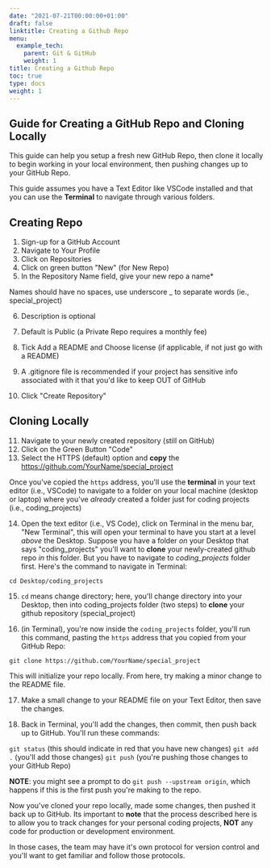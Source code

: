 ```yaml
---
date: "2021-07-21T00:00:00+01:00"
draft: false
linktitle: Creating a Github Repo
menu:
  example_tech:
    parent: Git & GitHub
    weight: 1
title: Creating a Github Repo
toc: true
type: docs
weight: 1
---
```


## Guide for Creating a GitHub Repo and Cloning Locally

This guide can help you setup a fresh new GitHub Repo, then clone it locally to begin working in your local environment, then pushing changes up to your GitHub Repo. 

This guide assumes you have a Text Editor like VSCode installed and that you can use the **Terminal** to navigate through various folders. 

## Creating Repo

1. Sign-up for a GitHub Account
2. Navigate to Your Profile
3. Click on Repositories 
4. Click on green button "New" (for New Repo)
5. In the Repository Name field, give your new repo a name*

Names should have no spaces, use underscore _ to separate words (ie., special_project)

6. Description is optional
7. Default is Public (a Private Repo requires a monthly fee)
8. Tick Add a README and Choose license (if applicable, if not just go with a README)
9. A .gitignore file is recommended if your project has sensitive info associated with it that you'd like to keep OUT of GitHub

10. Click "Create Repository"


## Cloning Locally

11. Navigate to your newly created repository (still on GitHub)
12. Click on the Green Button "Code"
13. Select the HTTPS (default) option and **copy** the https://github.com/YourName/special_project

Once you've copied the `https` address, you'll use the **terminal** in your text editor (i.e., VSCode) to navigate to a folder on your local machine (desktop or laptop) where you've *already* created a folder just for coding projects (i.e., coding_projects)

14. Open the text editor (i.e., VS Code), click on Terminal in the menu bar, "New Terminal", this will open your terminal to have you start at a level *above* the Desktop. Suppose you have a folder *on* your Desktop that says "coding_projects" you'll want to **clone** your newly-created github repo *in* this folder. But you have to navigate to *coding_projects* folder first. Here's the command to navigate in Terminal:

`cd Desktop/coding_projects`   

15. `cd` means change directory; here, you'll change directory into your Desktop, then into coding_projects folder (two steps) to **clone** your github repository (special_project)

16. (in Terminal), you're now inside the `coding_projects` folder, you'll run this command, pasting the `https` address that you copied from your GitHub Repo:

`git clone https://github.com/YourName/special_project`

This will initialize your repo locally. From here, try making a minor change to the README file. 

17. Make a small change to your README file on your Text Editor, then save the changes. 

18. Back in Terminal, you'll add the changes, then commit, then push back up to GitHub. You'll run these commands:

`git status`   (this should indicate in red that you have new changes)
`git add .`    (you'll add those changes)
`git push`     (you're pushing those changes to your GitHub Repo)

**NOTE**: you might see a prompt to do `git push --upstream origin`, which happens if this is the first push you're making to the repo. 

Now you've cloned your repo locally, made some changes, then pushed it back up to GitHub. Its important to **note** that the process described here is to allow you to track changes for your personal coding projects, **NOT** any code for production or development environment. 

In those cases, the team may have it's own protocol for version control and you'll want to get familiar and follow those protocols.  







